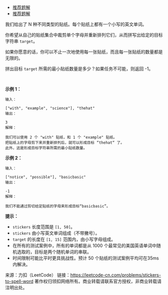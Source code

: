 * [推荐题解](https://blog.csdn.net/qq_41855420/article/details/89475759)
* [推荐题解](https://leetcode-cn.com/problems/stickers-to-spell-word/solution/zhuang-tai-ya-suo-dpji-you-hua-by-lucifer1004/)

我们给出了 N 种不同类型的贴纸。每个贴纸上都有一个小写的英文单词。

你希望从自己的贴纸集合中裁剪单个字母并重新排列它们，从而拼写出给定的目标字符串 ```target```。

如果你愿意的话，你可以不止一次地使用每一张贴纸，而且每一张贴纸的数量都是无限的。

拼出目标 ```target``` 所需的最小贴纸数量是多少？如果任务不可能，则返回 -1。

 

**示例 1：**
```
输入：

["with", "example", "science"], "thehat"
输出：

3
解释：

我们可以使用 2 个 "with" 贴纸，和 1 个 "example" 贴纸。
把贴纸上的字母剪下来并重新排列后，就可以形成目标 “thehat“ 了。
此外，这是形成目标字符串所需的最小贴纸数量。
```
**示例 2：**
```
输入：

["notice", "possible"], "basicbasic"
输出：

-1
解释：

我们不能通过剪切给定贴纸的字母来形成目标“basicbasic”。
```

**提示：**

* ```stickers``` 长度范围是 ```[1, 50]```。
* ```stickers``` 由小写英文单词组成（不带撇号）。
* ```target``` 的长度在 ```[1, 15]``` 范围内，由小写字母组成。
* 在所有的测试案例中，所有的单词都是从 1000 个最常见的美国英语单词中随机选取的，目标是两个随机单词的串联。
* 时间限制可能比平时更具挑战性。预计 50 个贴纸的测试案例平均可在35ms内解决。

来源：力扣（LeetCode）
链接：https://leetcode-cn.com/problems/stickers-to-spell-word
著作权归领扣网络所有。商业转载请联系官方授权，非商业转载请注明出处。
